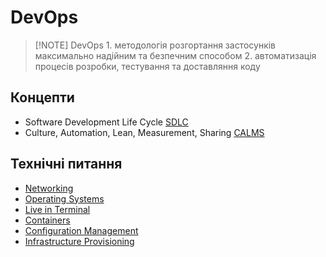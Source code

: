 # DevOps


> [!NOTE] DevOps
>     1.  методологія розгортання застосунків максимально надійним та безпечним способом
>     2.  автоматизація процесів розробки, тестування та доставляння коду

## Концепти

- Software Development Life Cycle [SDLC](SDLC.md)
- Culture, Automation, Lean, Measurement, Sharing [CALMS](CALMS.md)

## Технічні питання

- [Networking](../Networking/Networking.md)
- [Operating Systems](../Operating%20Systems/Operating%20Systems.md)
- [Live in Terminal](../Live%20in%20terminal/Live%20in%20Terminal.md)
- [Containers](../Containers/Containers.md)
- [Configuration Management](../Configuration%20Management/Configuration%20Management.md)
- [Infrastructure Provisioning](../Infrastructure%20Provisioning/Infrastructure%20Provisioning.md)




